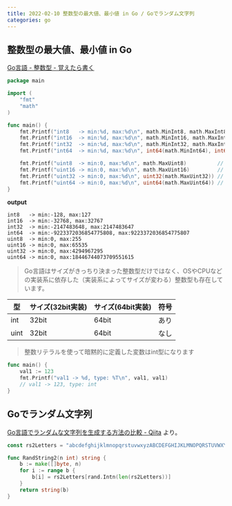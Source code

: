 ```yaml
---
title: 2022-02-10 整数型の最大値、最小値 in Go / Goでランダム文字列
categories: go
---
```


## 整数型の最大値、最小値 in Go

[Go言語 - 整数型 - 覚えたら書く](https://blog.y-yuki.net/entry/2017/04/27/000000)

```go
package main

import (
	"fmt"
	"math"
)

func main() {
	fmt.Printf("int8   -> min:%d, max:%d\n", math.MinInt8, math.MaxInt8)
	fmt.Printf("int16  -> min:%d, max:%d\n", math.MinInt16, math.MaxInt16)
	fmt.Printf("int32  -> min:%d, max:%d\n", math.MinInt32, math.MaxInt32)
	fmt.Printf("int64  -> min:%d, max:%d\n", int64(math.MinInt64), int64(math.MaxInt64))

	fmt.Printf("uint8  -> min:0, max:%d\n", math.MaxUint8)          // uint8の最小値は0。最小値の定数は無い
	fmt.Printf("uint16 -> min:0, max:%d\n", math.MaxUint16)         // uint16の最小値は0。最小値の定数は無い
	fmt.Printf("uint32 -> min:0, max:%d\n", uint32(math.MaxUint32)) // uint32の最小値は0。最小値の定数は無い
	fmt.Printf("uint64 -> min:0, max:%d\n", uint64(math.MaxUint64)) // uint64の最小値は0。最小値の定数は無い
}
```

**output**

```
int8   -> min:-128, max:127
int16  -> min:-32768, max:32767
int32  -> min:-2147483648, max:2147483647
int64  -> min:-9223372036854775808, max:9223372036854775807
uint8  -> min:0, max:255
uint16 -> min:0, max:65535
uint32 -> min:0, max:4294967295
uint64 -> min:0, max:18446744073709551615
```

> Go言語はサイズがきっちり決まった整数型だけではなく、OSやCPUなどの実装系に依存した（実装系によってサイズが変わる）整数型も存在しています。

| 型 | サイズ(32bit実装) | サイズ(64bit実装) | 符号 |
| --- | -- | -- | -- |
| int | 32bit | 64bit | あり |
| uint | 32bit | 64bit | なし |

> 整数リテラルを使って暗黙的に定義した変数はint型になります

```go
func main() {
    val1 := 123
    fmt.Printf("val1 -> %d, type: %T\n", val1, val1)
    // val1 -> 123, type: int
}
```

## Goでランダム文字列

[Go言語でランダムな文字列を生成する方法の比較 - Qiita](https://qiita.com/srtkkou/items/ccbddc881d6f3549baf1) より。

```go
const rs2Letters = "abcdefghijklmnopqrstuvwxyzABCDEFGHIJKLMNOPQRSTUVWXYZ"

func RandString2(n int) string {
    b := make([]byte, n)
    for i := range b {
        b[i] = rs2Letters[rand.Intn(len(rs2Letters))]
    }
    return string(b)
}
```
